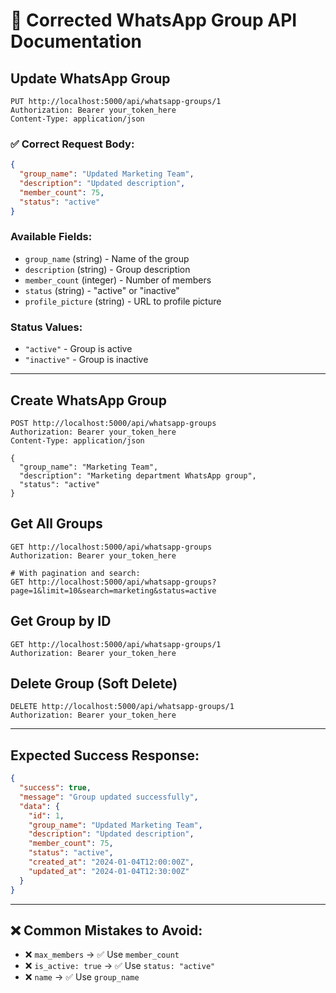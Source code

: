 # 📱 **Corrected WhatsApp Group API Documentation**

## **Update WhatsApp Group**
```
PUT http://localhost:5000/api/whatsapp-groups/1
Authorization: Bearer your_token_here
Content-Type: application/json
```

### ✅ **Correct Request Body:**
```json
{
  "group_name": "Updated Marketing Team",
  "description": "Updated description",
  "member_count": 75,
  "status": "active"
}
```

### **Available Fields:**
- `group_name` (string) - Name of the group
- `description` (string) - Group description
- `member_count` (integer) - Number of members
- `status` (string) - "active" or "inactive"
- `profile_picture` (string) - URL to profile picture

### **Status Values:**
- `"active"` - Group is active
- `"inactive"` - Group is inactive

---

## **Create WhatsApp Group**
```
POST http://localhost:5000/api/whatsapp-groups
Authorization: Bearer your_token_here
Content-Type: application/json

{
  "group_name": "Marketing Team",
  "description": "Marketing department WhatsApp group",
  "status": "active"
}
```

## **Get All Groups**
```
GET http://localhost:5000/api/whatsapp-groups
Authorization: Bearer your_token_here

# With pagination and search:
GET http://localhost:5000/api/whatsapp-groups?page=1&limit=10&search=marketing&status=active
```

## **Get Group by ID**
```
GET http://localhost:5000/api/whatsapp-groups/1
Authorization: Bearer your_token_here
```

## **Delete Group (Soft Delete)**
```
DELETE http://localhost:5000/api/whatsapp-groups/1
Authorization: Bearer your_token_here
```

---

## **Expected Success Response:**
```json
{
  "success": true,
  "message": "Group updated successfully",
  "data": {
    "id": 1,
    "group_name": "Updated Marketing Team",
    "description": "Updated description",
    "member_count": 75,
    "status": "active",
    "created_at": "2024-01-04T12:00:00Z",
    "updated_at": "2024-01-04T12:30:00Z"
  }
}
```

---

## **❌ Common Mistakes to Avoid:**
- ❌ `max_members` → ✅ Use `member_count`
- ❌ `is_active: true` → ✅ Use `status: "active"`
- ❌ `name` → ✅ Use `group_name` 